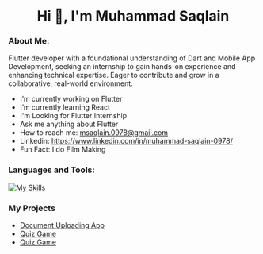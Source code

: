  <h1 align="center">Hi 👋, I'm Muhammad Saqlain</h1>
 

### About Me:
Flutter developer with a foundational understanding of Dart and Mobile App Development, seeking an internship to gain
hands-on experience and enhancing technical expertise. Eager to contribute and grow in a collaborative, real-world
environment.


-  I’m currently working on Flutter
-  I’m currently learning React
-  I'm Looking for Flutter Internship
-  Ask me anything about Flutter 
-  How to reach me: msaqlain.0978@gmail.com
-  Linkedin: https://www.linkedin.com/in/muhammad-saqlain-0978/
-  Fun Fact: I do Film Making
  
<!--### Connect with me:
<div id="badges">
  <a href="https://github.com/axiftaj">
    <img src="https://img.shields.io/badge/Github-white?style=for-the-badge&logo=Github&logoColor=black" alt="Github Badge"/>
  </a>
  <a href="https://www.youtube.com/channel/UCzvRaprYPhvAplMK36Gu0kw">
    <img src="https://img.shields.io/badge/YouTube-red?style=for-the-badge&logo=youtube&logoColor=white" alt="Youtube Badge"/>
  </a>
   <a href="https://www.instagram.com/axif_taj">
    <img src="https://img.shields.io/badge/Instagram-purple?style=for-the-badge&logo=instagram&logoColor=white" alt="Instagram Badge"/>
  </a>
   <a href="https://fb.com/aaxiftaj">
    <img src="https://img.shields.io/badge/Facebook-blue?style=for-the-badge&logo=facebook&logoColor=white" alt="Facebook Badge"/>
  </a>
   <a href="https://twitter.com/axiftaj">
    <img src="https://img.shields.io/badge/Twitter-blue?style=for-the-badge&logo=twitter&logoColor=white" alt="Twitter Badge"/>
  </a>
</div>
-->

### Languages and Tools:
[![My Skills](https://skillicons.dev/icons?i=flutter,dart,firebase,github,git,linux,cpp,html,css,js,mysql,ae&perline=4)](https://skillicons.dev)

<!--![Asif Taj's GitHub stats](https://github-readme-stats.vercel.app/api?username=MuhammadSaqlain0978&show_icons=true&theme=dark)

![Top Langs](https://github-readme-stats.vercel.app/api/top-langs/?username=MuhammadSaqlain0978&theme=dark)
-->

<!--<br>
⭐️ From [Muhammad Saqlain](https://github.com/MuhammadSaqlain0978)
-->

### My Projects
- [Document Uploading App](https://github.com/MuhammadSaqlain0978/Documents-Uploading-App/tree/master)
- [Quiz Game](https://github.com/MuhammadSaqlain0978/Flutter-Quiz-game)
- [Quiz Game](https://github.com/MuhammadSaqlain0978/Car_Rental_Website)
  

